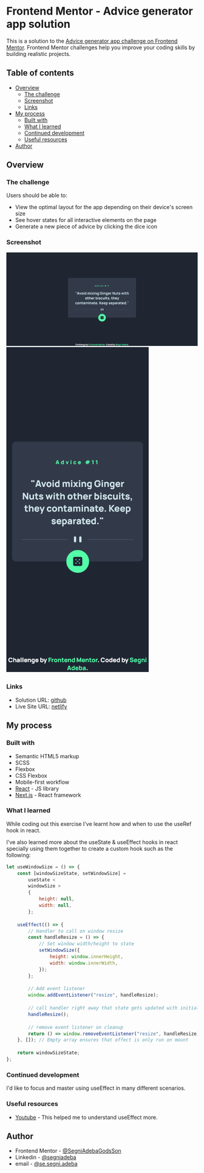 # Frontend Mentor - Advice generator app solution

This is a solution to the [Advice generator app challenge on Frontend Mentor](https://www.frontendmentor.io/challenges/advice-generator-app-QdUG-13db). Frontend Mentor challenges help you improve your coding skills by building realistic projects.

## Table of contents

- [Overview](#overview)
  - [The challenge](#the-challenge)
  - [Screenshot](#screenshot)
  - [Links](#links)
- [My process](#my-process)
  - [Built with](#built-with)
  - [What I learned](#what-i-learned)
  - [Continued development](#continued-development)
  - [Useful resources](#useful-resources)
- [Author](#author)

## Overview

### The challenge

Users should be able to:

- View the optimal layout for the app depending on their device's screen size
- See hover states for all interactive elements on the page
- Generate a new piece of advice by clicking the dice icon

### Screenshot

![](./screenshot-mobile.png)
![](./screenshot-desktop.png)

### Links

- Solution URL: [github](https://github.com/SegniAdebaGodsSon/Frontend-Mentor/tree/master/Advice%20generator%20app/advice-generator-app)
- Live Site URL: [netlify](https://startling-otter-11ff92.netlify.app/)

## My process

### Built with

- Semantic HTML5 markup
- SCSS
- Flexbox
- CSS Flexbox
- Mobile-first workflow
- [React](https://reactjs.org/) - JS library
- [Next.js](https://nextjs.org/) - React framework

### What I learned

While coding out this exercise I've learnt how and when to use the useRef hook in react.

I've also learned more about the useState & useEffect hooks in react specially using them together to create a custom hook such as the following:

```js
let useWindowSize = () => {
	const [windowSizeState, setWindowSize] =
		useState <
		windowSize >
		{
			height: null,
			width: null,
		};

	useEffect(() => {
		// Handler to call on window resize
		const handleResize = () => {
			// Set window width/height to state
			setWindowSize({
				height: window.innerHeight,
				width: window.innerWidth,
			});
		};

		// Add event listener
		window.addEventListener("resize", handleResize);

		// call handler right away that state gets updated with initial window size
		handleResize();

		// remove event listener on cleanup
		return () => window.removeEventListener("resize", handleResize);
	}, []); // Empty array ensures that effect is only run on mount

	return windowSizeState;
};
```

### Continued development

I'd like to focus and master using useEffect in many different scenarios.

### Useful resources

- [Youtube](https://www.youtube.com/watch?v=j1ZRyw7OtZs) - This helped me to understand useEffect more.

## Author

- Frontend Mentor - [@SegniAdebaGodsSon](https://www.frontendmentor.io/profile/SegniAdebaGodsSon)
- Linkedin - [@segniadeba](https://www.linkedin.com/in/segniadeba/)
- email - [@se.segni.adeba](se.segni.adeba@gmail.com)
